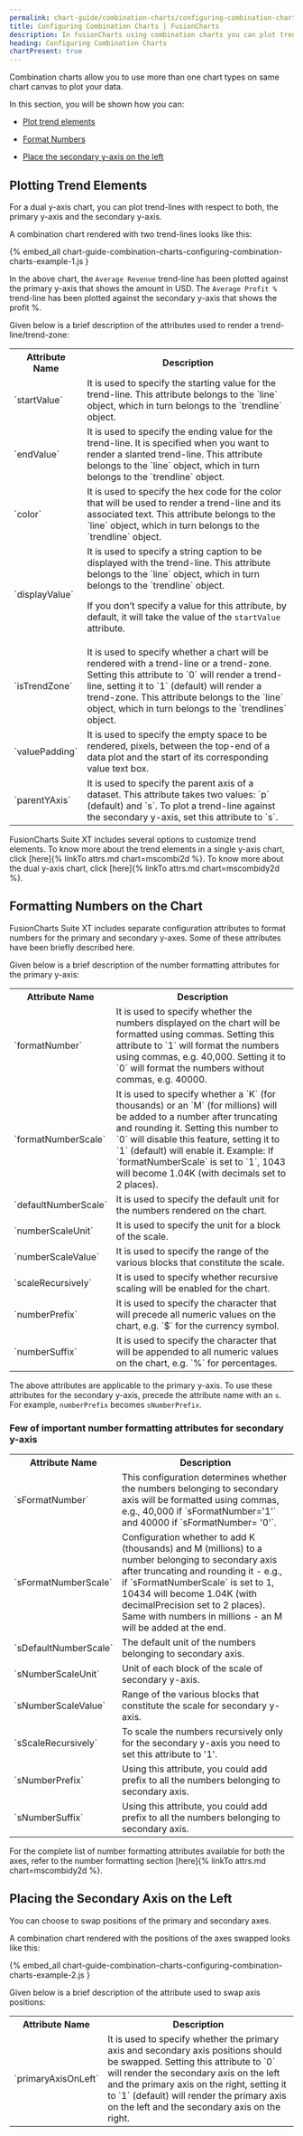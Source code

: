 ```yaml
---
permalink: chart-guide/combination-charts/configuring-combination-charts.html
title: Configuring Combination Charts | FusionCharts
description: In fusionCharts using combination charts you can plot trend elements, format numbers and place secondary y-axis on the left.
heading: Configuring Combination Charts
chartPresent: true
---
```


Combination charts allow you to use more than one chart types on same chart canvas to plot your data.

In this section, you will be shown how you can:

* <a href="{{ site.baseurl }}chart-guide/combination-charts/configuring-combination-charts.html#plotting-trend-elements">Plot trend elements</a>

* <a href="{{ site.baseurl }}chart-guide/combination-charts/configuring-combination-charts.html#formatting-numbers-on-the-chart">Format Numbers</a>

* <a href="{{ site.baseurl }}chart-guide/combination-charts/configuring-combination-charts.html#placing-the-secondary-axis-on-the-left">Place the secondary y-axis on the left</a>

## Plotting Trend Elements

For a dual y-axis chart, you can plot trend-lines with respect to both, the primary y-axis and the secondary y-axis.

A combination chart rendered with two trend-lines looks like this:

{% embed_all chart-guide-combination-charts-configuring-combination-charts-example-1.js }

In the above chart, the `Average Revenue` trend-line has been plotted against the primary y-axis that shows the amount in USD. The `Average Profit %` trend-line has been plotted against the secondary y-axis that shows the profit %.

Given below is a brief description of the attributes used to render a trend-line/trend-zone:

<table>
  <tr>
    <th>Attribute Name</th>
    <th>Description</th>
  </tr>
  <tr>
    <td>`startValue`</td>
    <td>It is used to specify the starting value for the trend-line. This attribute belongs to the `line` object, which in turn belongs to the `trendline` object.</td>
  </tr>
  <tr>
    <td>`endValue`</td>
    <td>It is used to specify the ending value for the trend-line. It is specified when you want to render a slanted trend-line. This attribute belongs to the `line` object, which in turn belongs to the `trendline` object.</td>
  </tr>
  <tr>
    <td>`color`</td>
    <td>It is used to specify the hex code for the color that will be used to render a trend-line and its associated text. This attribute belongs to the `line` object, which in turn belongs to the `trendline` object.</td>
  </tr>
  <tr>
    <td>`displayValue`</td>
    <td>It is used to specify a string caption to be displayed with the trend-line. This attribute belongs to the `line` object, which in turn belongs to the `trendline` object.

If you don’t specify a value for this attribute, by default, it will take the value of the `startValue` attribute.</td>
  </tr>
  <tr>
    <td>`isTrendZone`</td>
    <td>It is used to specify whether a chart will be rendered with a trend-line or a trend-zone. Setting this attribute to `0` will render a trend-line, setting it to `1` (default) will render a trend-zone. This attribute belongs to the `line` object, which in turn belongs to the `trendlines` object.</td>
  </tr>
  <tr>
    <td>`valuePadding`</td>
    <td>It is used to specify the empty space to be rendered, pixels,  between the top-end of a data plot and the start of its corresponding value text box.</td>
  </tr>
  <tr>
    <td>`parentYAxis`</td>
    <td>It is used to specify the parent axis of a dataset. This attribute takes two values: `p` (default) and `s`. To plot a trend-line against the secondary y-axis, set this attribute to `s`.</td>
  </tr>
</table>






FusionCharts Suite XT includes several options to customize trend elements. To know more about the trend elements in a single y-axis chart, click [here]{% linkTo attrs.md chart=mscombi2d %}. To know more about the dual y-axis chart, click [here]{% linkTo attrs.md chart=mscombidy2d %}.

## Formatting Numbers on the Chart

FusionCharts Suite XT includes separate configuration attributes to format numbers for the primary and secondary y-axes. Some of these attributes have been briefly described here.

Given below is a brief description of the number formatting attributes for the primary y-axis:

<table>
  <tr>
    <th>Attribute Name</th>
    <th>Description</th>
  </tr>
  <tr>
    <td>`formatNumber`</td>
    <td>It is used to specify whether the numbers displayed on the chart will be formatted using commas. Setting this attribute to `1` will  format the numbers using commas, e.g. 40,000. Setting it to `0` will format the numbers without commas, e.g. 40000.</td>
  </tr>
  <tr>
    <td>`formatNumberScale`</td>
    <td>It is used to specify whether a `K` (for thousands) or an `M` (for millions) will be added to a number after truncating and rounding it. Setting this number to `0` will disable this feature, setting it to `1` (default) will enable it.
Example: If `formatNumberScale` is set to `1`, 1043 will become 1.04K (with decimals set to 2 places). </td>
  </tr>
  <tr>
    <td>`defaultNumberScale`</td>
    <td>It is used to specify the default unit for the numbers rendered on the chart.</td>
  </tr>
  <tr>
    <td>`numberScaleUnit`</td>
    <td>It is used to specify the unit for a block of the scale.</td>
  </tr>
  <tr>
    <td>`numberScaleValue`</td>
    <td>It is used to specify the range of the various blocks that constitute the scale.</td>
  </tr>
  <tr>
    <td>`scaleRecursively`</td>
    <td>It is used to specify whether recursive scaling will be enabled for the chart.</td>
  </tr>
  <tr>
    <td>`numberPrefix`</td>
    <td>It is used to specify the character that will precede all numeric values on the chart, e.g. `$` for the currency symbol.</td>
  </tr>
  <tr>
    <td>`numberSuffix`</td>
    <td>It is used to specify the character that will be appended to all numeric values on the chart, e.g. `%` for percentages.</td>
  </tr>
</table>


The above attributes are applicable to the primary y-axis. To use these attributes for the secondary y-axis, precede the attribute name with an `s`. For example, `numberPrefix` becomes `sNumberPrefix`.

### Few of important number formatting attributes for secondary y-axis

<table>
  <tr>
    <th>Attribute Name</th>
    <th>Description</th>
  </tr>
  <tr>
    <td>`sFormatNumber`</td>
    <td>This configuration determines whether the numbers belonging to secondary axis will be formatted using commas, e.g., 40,000 if `sFormatNumber='1'` and 40000 if `sFormatNumber= '0'`.</td>
  </tr>
  <tr>
    <td>`sFormatNumberScale`</td>
    <td>Configuration whether to add K (thousands) and M (millions) to a number belonging to secondary axis after truncating and rounding it - e.g., if `sFormatNumberScale` is set to 1, 10434 will become 1.04K (with decimalPrecision set to 2 places). Same with numbers in millions - an M will be added at the end.</td>
  </tr>
  <tr>
    <td>`sDefaultNumberScale`</td>
    <td>The default unit of the numbers belonging to secondary axis.</td>
  </tr>
  <tr>
    <td>`sNumberScaleUnit`</td>
    <td>Unit of each block of the scale of secondary y-axis.</td>
  </tr>
  <tr>
    <td>`sNumberScaleValue`</td>
    <td>Range of the various blocks that constitute the scale for secondary y-axis.</td>
  </tr>
  <tr>
    <td>`sScaleRecursively`</td>
    <td>To scale the numbers recursively only for the secondary y-axis you need to set this attribute to '1'.</td>
  </tr>
  <tr>
    <td>`sNumberPrefix`</td>
    <td>Using this attribute, you could add prefix to all the numbers belonging to secondary axis.</td>
  </tr>
  <tr>
    <td>`sNumberSuffix`</td>
    <td>Using this attribute, you could add prefix to all the numbers belonging to secondary axis.</td>
  </tr>
</table>


For the complete list of number formatting attributes available for both the axes, refer to the number formatting section [here]{% linkTo attrs.md chart=mscombidy2d %}.

## Placing the Secondary Axis on the Left

You can choose to swap positions of the primary and secondary axes.

A combination chart rendered with the positions of the axes swapped looks like this:

{% embed_all chart-guide-combination-charts-configuring-combination-charts-example-2.js }

Given below is a brief description of the attribute used to swap axis positions:

<table>
  <tr>
    <th>Attribute Name</th>
    <th>Description</th>
  </tr>
  <tr>
    <td>`primaryAxisOnLeft`</td>
    <td>It is used to specify whether the primary axis and secondary axis positions should be swapped. Setting this attribute to `0` will render the secondary axis on the left and the primary axis on the right, setting it to `1` (default) will render the primary axis on the left and the secondary axis on the right.</td>
  </tr>
</table>
